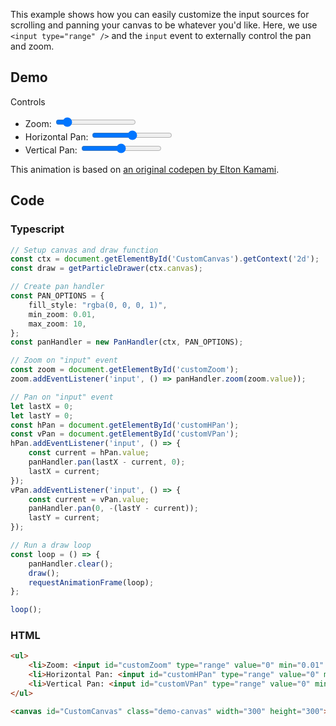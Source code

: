 This example shows how you can easily customize the input sources for scrolling
and panning your canvas to be whatever you'd like. Here, we use `<input type="range" />`
and the `input` event to externally control the pan and zoom.

## Demo

Controls
- Zoom: <input id="customZoom" type="range" value="1" min="0.01" max="10" step="0.001" />
- Horizontal Pan: <input id="customHPan" type="range" value="0" min="-100" max="100" />
- Vertical Pan: <input id="customVPan" type="range" value="0" min="-100" max="100" />

<canvas id="CustomCanvas" class="demo-canvas" width="300" height="300"></canvas>

This animation is based on [an original codepen by Elton Kamami](https://codepen.io/eltonkamami/pen/ECrKd).

## Code

### Typescript

```typescript
// Setup canvas and draw function
const ctx = document.getElementById('CustomCanvas').getContext('2d');
const draw = getParticleDrawer(ctx.canvas);

// Create pan handler
const PAN_OPTIONS = {
	fill_style: "rgba(0, 0, 0, 1)",
	min_zoom: 0.01,
	max_zoom: 10,
};
const panHandler = new PanHandler(ctx, PAN_OPTIONS);

// Zoom on "input" event
const zoom = document.getElementById('customZoom');
zoom.addEventListener('input', () => panHandler.zoom(zoom.value));

// Pan on "input" event
let lastX = 0;
let lastY = 0;
const hPan = document.getElementById('customHPan');
const vPan = document.getElementById('customVPan');
hPan.addEventListener('input', () => {
	const current = hPan.value;
	panHandler.pan(lastX - current, 0);
	lastX = current;
});
vPan.addEventListener('input', () => {
	const current = vPan.value;
	panHandler.pan(0, -(lastY - current));
	lastY = current;
});

// Run a draw loop
const loop = () => {
	panHandler.clear();
	draw();
	requestAnimationFrame(loop);
};

loop();
```

### HTML

```html
<ul>
	<li>Zoom: <input id="customZoom" type="range" value="0" min="0.01" max="10" step="0.001" /></li>
	<li>Horizontal Pan: <input id="customHPan" type="range" value="0" min="-100" max="100" /></li>
	<li>Vertical Pan: <input id="customVPan" type="range" value="0" min="-100" max="100" /></li>
</ul>

<canvas id="CustomCanvas" class="demo-canvas" width="300" height="300"></canvas>
```

<script defer lang="text/javascript" src="{{relativeURLToRoot /assets/js/pan-handler/PanHandler.js}}"></script>
<script defer lang="text/javascript" src="{{relativeURLToRoot /assets/js/pan-handler/plugins/ScrollZoom.js}}"></script>
<script defer lang="text/javascript" src="{{relativeURLToRoot /assets/js/pan-handler/plugins/ClickPan.js}}"></script>
<script defer lang="text/javascript" src="{{relativeURLToRoot /assets/js/particles.js}}"></script>

<script defer lang="text/javascript" type="module">
	// Setup canvas and draw function
	const ctx = document.getElementById('CustomCanvas').getContext('2d');
	const draw = getParticleDrawer(ctx.canvas);

	// Create pan handler
	const PAN_OPTIONS = {
		fill_style: "rgba(0, 0, 0, 1)",
		min_zoom: 0.01,
		max_zoom: 10,
	};
	const panHandler = new PanHandler(ctx, PAN_OPTIONS);

	// Zoom on "input" event
	const zoom = document.getElementById('customZoom');
	zoom.addEventListener('input', () => panHandler.zoom(zoom.value));

	// Pan on "input" event
	let lastX = 0;
	let lastY = 0;
	const hPan = document.getElementById('customHPan');
	const vPan = document.getElementById('customVPan');
	hPan.addEventListener('input', () => {
		const current = hPan.value;
		panHandler.pan(lastX - current, 0);
		lastX = current;
	});
	vPan.addEventListener('input', () => {
		const current = vPan.value;
		panHandler.pan(0, -(lastY - current));
		lastY = current;
	});

	// Run a draw loop
	const loop = () => {
		panHandler.clear();
		draw();
		requestAnimationFrame(loop);
	};

	loop();
</script>
